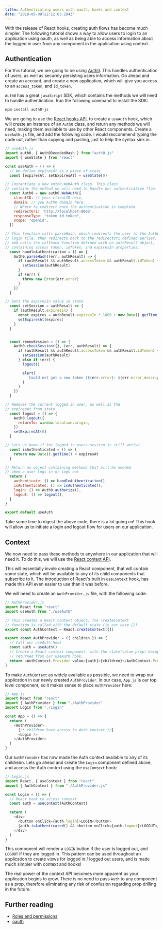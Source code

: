 ```yaml
---
title: Authenticating users with oauth, hooks and context
date: "2019-05-08T22:12:03.284Z"
---
```


With the release of React hooks, creating auth flows has become much simpler. The following tutorial shows a way to allow users to login to an application using oauth, as well as being able to access information about the logged in user from any component in the application using context.

## Authentication

For this tutorial, we are going to be using [Auth0](https://auth0.com/). This handles authentication of users, as well as securely persisting users information. Go ahead and create an account, and create a new application, which will give you access to an `access_token`, and `id_token`.

`Auth0` has a great `javaScript` SDK, which contains the methods we will need to handle authentication. Run the following command to install the SDK:

```bash
npm install auth0-js
```

We are going to use the [React hooks API](https://reactjs.org/docs/hooks-intro.html), to create a `useAuth` hook, which will create an instance of an `Auth0` class, and return any methods we will need, making them available to use by other React components. Create a `useAuth.js` file, and add the following code. I would reccommend typing the code out, rather than copying and pasting, just to help the syntax sink in.

```javascript
// useAuth.js
import auth0, { Auth0DecodedHash } from "auth0-js"
import { useState } from "react"

const useAuth = () => {
  // We define expiresAt as a piece of state
  const [expiresAt, setExpiresAt] = useState(0)

// Instantiate a new auth0.WebAuth class. This class
// contains the method we will need to handle our authentication flow.
  const Auth0 = new auth0.WebAuth({
    clientID: // your clientID here,
    domain: // you Auth0 domain here,
    // Where to redirect once the authentication is complete
    redirectUri: 'http://localhost:8000',
    responseType: "token id_token",
    scope: "openid",
  })

// This function calls parseHash, which redirects the user to the Auth0
// login tile, then redirects back to the redirectUri defined earlier,
// and calls the callback function defined with an authResult object,
// containing access token, idToken, and expiresIn properties.
  const handleAuthentication = () => {
    Auth0.parseHash((err, authResult) => {
      if (authResult && authResult.accessToken && authResult.idToken) {
        setSession(authResult)
      }
      if (err) {
        throw new Error(err.error)
      }
    })
  }

// Sets the expiresIn value in state
  const setSession = authResult => {
    if (authResult.expiresIn) {
      const expires = authResult.expiresIn * 1000 + new Date().getTime()
      setExpiresAt(expires)
    }
  }


  const renewSession = () => {
    Auth0.checkSession({}, (err, authResult) => {
      if (authResult && authResult.accessToken && authResult.idToken) {
        setSession(authResult)
      } else if (err) {
        logout()

        alert(
          `Could not get a new token (${err.error}: ${err.error_description}).`
        )
      }
    })
  }

// Removes the current logged in user, as well as the
// expiresAt from state
  const logout = () => {
    Auth0.logout({
      returnTo: window.location.origin,
    })
    setExpiresAt(0)
  }

// Lets us know if the logged in users session is still active
  const isAuthenticated = () => {
    return new Date().getTime() < expiresAt
  }

// Return an object containing methods that will be needed
// when a user logs in or logs out
  return {
    authenticate: () => handleAuthentication(),
    isAuthenticated: () => isAuthenticated(),
    login: () => Auth0.authorize(),
    logout: () => logout(),
  }
}

export default useAuth
```

Take some time to digest the above code, there is a lot going on! This hook will allow us to initiate a login and logout flow for users on our application.

## Context

We now need to pass these methods to anywhere in our application that will need it. To do this, we will use the [React context API](https://reactjs.org/docs/context.html).

This will essentially invole creating a React component, that will contain some state, which will be available to any of its child components that subscribe to it. The introduction of React's built in `useContext` hook, has made this API even easier to use than it was before.

We will need to create an `AuthProvider.js` file, with the following code:

```javascript
// AuthProvider.js
import React from "react"
import useAuth from "./useAuth"

// This creates a React context object. The createContext
// function is called with the default state (in our case {})
export const AuthContext = React.createContext({})

export const AuthProvider = ({ children }) => {
  // Call our useAuth hook
  const auth = useAuth()
  // Create a React context component, with the state(value prop) being the object
  // returned from our useAuth hook.
  return <AuthContext.Provider value={auth}>{children}</AuthContext.Provider>
}
```

To make `AuthContext` as widely available as possible, we need to wrap our application in our newly created `AuthProvider`. In our case, `App.js` is our top level component, so it makes sense to place `AuthProvider` here:

```javascript
// App.js
import React from "react"
import { AuthProvider } from "./AuthProvider"
import Login from "./Login"

const App = () => {
  return (
    <AuthProvider>
      {/* children have access to Auth context */}
      <Login />
    </AuthProvider>
  )
}
```

Our `AuthProvider` has now made the Auth context available to any of its childrebn. Lets go ahead and create the `Login` component defined above, and access the Auth context using the `useContext` hook:

```javascript
// Login.js
import React, { useContext } from "react"
import { AuthContext } from "./AuthProvider.js"

const Login = () => {
  // React hook to access context
  const auth = useContext(AuthContext)

  return (
    <div>
      <button onClick={auth.login}>LOGIN</button>
      {auth.isAuthenticated() && <button onClick={auth.logout}>LOGOUT</button>}
    </div>
  )
}
```

This component will render a `LOGIN` button if the user is logged out, and `LOGOUT` if they are logged in. This pattern can be used throughout an application to create views for logged in / logged out users, and is made much simpler with context and hooks!

The real power of the context API becomes more apparent as your application begins to grow. There is no need to pass `Auth` to any component as a prop, therefore eliminating any risk of confusion regarding prop drilling in the future.

## Further reading

- [Roles and permissions](https://auth0.com/docs/authorization/guides/manage-permissions)
- [oauth](https://oauth.net/)
